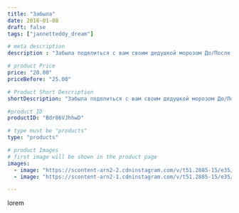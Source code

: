 ```yaml
---
title: "Забыла"
date: 2018-01-08
draft: false
tags: ["jannetteddy_dream"]

# meta description
description : "Забыла поделиться с вам своим дедушкой морозом До/После! Отреставрировала его немного, но ещё не до конца!🎅🏻 дедушке почти 60 лет🙈 #дедушкамороз #дедмороз"

# product Price
price: "20.00"
priceBefore: "25.00"

# Product Short Description
shortDescription: "Забыла поделиться с вам своим дедушкой морозом До/После! Отреставрировала его немного, но ещё не до конца!🎅🏻 дедушке почти 60 лет🙈 #дедушкамороз #дедмороз"

#product ID
productID: "Bdr86VJhhwD"

# type must be "products"
type: "products"

# product Images
# first image will be shown in the product page
images:
  - image: "https://scontent-arn2-2.cdninstagram.com/v/t51.2885-15/e35/26340574_141597999858845_6842031993727746048_n.jpg?_nc_ht=scontent-arn2-2.cdninstagram.com&_nc_cat=105&_nc_ohc=76mF38fevPAAX8DWTue&se=7&tp=1&oh=88ffd9d8522fcaafa746bd8e260e8b86&oe=605B2540&ig_cache_key=MTY4NzcxMDM0MjA4OTgyMDkxNg%3D%3D.2"
  - image: "https://scontent-arn2-1.cdninstagram.com/v/t51.2885-15/e35/26070483_1807597922874289_7200351434376740864_n.jpg?_nc_ht=scontent-arn2-1.cdninstagram.com&_nc_cat=101&_nc_ohc=bTlPSqfzTI4AX_DIDYa&se=7&tp=1&oh=e8d546f64d2124a13499b8614d8c7cc2&oe=605A65C7&ig_cache_key=MTY4NzcxMDM2ODQ0Njg3NjExMw%3D%3D.2"

---
```

lorem
